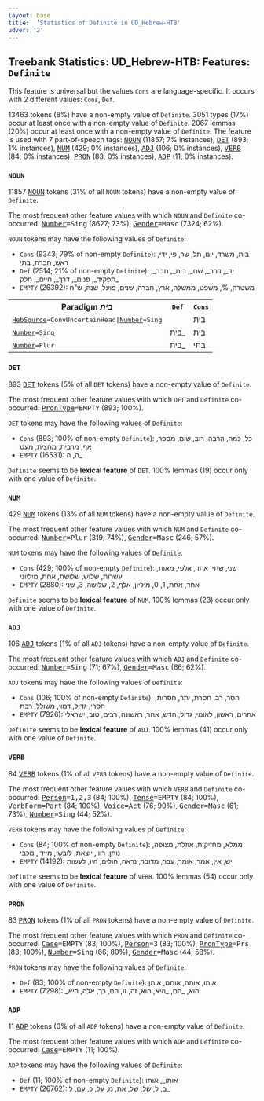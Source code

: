 ```yaml
---
layout: base
title:  'Statistics of Definite in UD_Hebrew-HTB'
udver: '2'
---
```


## Treebank Statistics: UD_Hebrew-HTB: Features: `Definite`

This feature is universal but the values `Cons` are language-specific.
It occurs with 2 different values: `Cons`, `Def`.

13463 tokens (8%) have a non-empty value of `Definite`.
3051 types (17%) occur at least once with a non-empty value of `Definite`.
2067 lemmas (20%) occur at least once with a non-empty value of `Definite`.
The feature is used with 7 part-of-speech tags: <tt><a href="he_htb-pos-NOUN.html">NOUN</a></tt> (11857; 7% instances), <tt><a href="he_htb-pos-DET.html">DET</a></tt> (893; 1% instances), <tt><a href="he_htb-pos-NUM.html">NUM</a></tt> (429; 0% instances), <tt><a href="he_htb-pos-ADJ.html">ADJ</a></tt> (106; 0% instances), <tt><a href="he_htb-pos-VERB.html">VERB</a></tt> (84; 0% instances), <tt><a href="he_htb-pos-PRON.html">PRON</a></tt> (83; 0% instances), <tt><a href="he_htb-pos-ADP.html">ADP</a></tt> (11; 0% instances).

### `NOUN`

11857 <tt><a href="he_htb-pos-NOUN.html">NOUN</a></tt> tokens (31% of all `NOUN` tokens) have a non-empty value of `Definite`.

The most frequent other feature values with which `NOUN` and `Definite` co-occurred: <tt><a href="he_htb-feat-Number.html">Number</a></tt><tt>=Sing</tt> (8627; 73%), <tt><a href="he_htb-feat-Gender.html">Gender</a></tt><tt>=Masc</tt> (7324; 62%).

`NOUN` tokens may have the following values of `Definite`:

* `Cons` (9343; 79% of non-empty `Definite`): בית, משרד, יום, תל, שר, פי, ידי, ראש, חברת, בתי
* `Def` (2514; 21% of non-empty `Definite`): יד_, דבר_, שם_, בית_, חבר_, תפקיד_, פנים_, דרך_, חיים_, חלק_
* `EMPTY` (26392): משטרה, %, משפט, ממשלה, ארץ, חברה, שנים, פועל, שנה, ש"ח

<table>
  <tr><th>Paradigm <i>בית</i></th><th><tt>Def</tt></th><th><tt>Cons</tt></th></tr>
  <tr><td><tt><tt><a href="he_htb-feat-HebSource.html">HebSource</a></tt><tt>=ConvUncertainHead</tt>|<tt><a href="he_htb-feat-Number.html">Number</a></tt><tt>=Sing</tt></tt></td><td></td><td>בית</td></tr>
  <tr><td><tt><tt><a href="he_htb-feat-Number.html">Number</a></tt><tt>=Sing</tt></tt></td><td>בית_</td><td>בית</td></tr>
  <tr><td><tt><tt><a href="he_htb-feat-Number.html">Number</a></tt><tt>=Plur</tt></tt></td><td>בית_</td><td>בתי</td></tr>
</table>

### `DET`

893 <tt><a href="he_htb-pos-DET.html">DET</a></tt> tokens (5% of all `DET` tokens) have a non-empty value of `Definite`.

The most frequent other feature values with which `DET` and `Definite` co-occurred: <tt><a href="he_htb-feat-PronType.html">PronType</a></tt><tt>=EMPTY</tt> (893; 100%).

`DET` tokens may have the following values of `Definite`:

* `Cons` (893; 100% of non-empty `Definite`): כל, כמה, הרבה, רוב, שום, מספר, אף, מרבית, מחצית, מעט
* `EMPTY` (16531): ה, ה_

`Definite` seems to be **lexical feature** of `DET`. 100% lemmas (19) occur only with one value of `Definite`.

### `NUM`

429 <tt><a href="he_htb-pos-NUM.html">NUM</a></tt> tokens (13% of all `NUM` tokens) have a non-empty value of `Definite`.

The most frequent other feature values with which `NUM` and `Definite` co-occurred: <tt><a href="he_htb-feat-Number.html">Number</a></tt><tt>=Plur</tt> (319; 74%), <tt><a href="he_htb-feat-Gender.html">Gender</a></tt><tt>=Masc</tt> (246; 57%).

`NUM` tokens may have the following values of `Definite`:

* `Cons` (429; 100% of non-empty `Definite`): שני, שתי, אחד, אלפי, מאות, עשרות, שלוש, שלושת, אחת, מיליוני
* `EMPTY` (2880): אחד, אחת, 1, 0, מיליון, אלף, 2, שלושה, 3, שני

`Definite` seems to be **lexical feature** of `NUM`. 100% lemmas (23) occur only with one value of `Definite`.

### `ADJ`

106 <tt><a href="he_htb-pos-ADJ.html">ADJ</a></tt> tokens (1% of all `ADJ` tokens) have a non-empty value of `Definite`.

The most frequent other feature values with which `ADJ` and `Definite` co-occurred: <tt><a href="he_htb-feat-Number.html">Number</a></tt><tt>=Sing</tt> (71; 67%), <tt><a href="he_htb-feat-Gender.html">Gender</a></tt><tt>=Masc</tt> (66; 62%).

`ADJ` tokens may have the following values of `Definite`:

* `Cons` (106; 100% of non-empty `Definite`): חסר, רב, חסרת, יתר, חסרות, חסרי, גדול, דמוי, משולל, רבת
* `EMPTY` (7926): אחרים, ראשון, לאומי, גדול, חדש, אחר, ראשונה, רבים, טוב, ישראלי

`Definite` seems to be **lexical feature** of `ADJ`. 100% lemmas (41) occur only with one value of `Definite`.

### `VERB`

84 <tt><a href="he_htb-pos-VERB.html">VERB</a></tt> tokens (1% of all `VERB` tokens) have a non-empty value of `Definite`.

The most frequent other feature values with which `VERB` and `Definite` co-occurred: <tt><a href="he_htb-feat-Person.html">Person</a></tt><tt>=1,2,3</tt> (84; 100%), <tt><a href="he_htb-feat-Tense.html">Tense</a></tt><tt>=EMPTY</tt> (84; 100%), <tt><a href="he_htb-feat-VerbForm.html">VerbForm</a></tt><tt>=Part</tt> (84; 100%), <tt><a href="he_htb-feat-Voice.html">Voice</a></tt><tt>=Act</tt> (76; 90%), <tt><a href="he_htb-feat-Gender.html">Gender</a></tt><tt>=Masc</tt> (61; 73%), <tt><a href="he_htb-feat-Number.html">Number</a></tt><tt>=Sing</tt> (44; 52%).

`VERB` tokens may have the following values of `Definite`:

* `Cons` (84; 100% of non-empty `Definite`): ממלא, מחזיקות, אוזלת, מצופה, נותן, רווי, יוצאת, לובשי, מיידי, מכבי
* `EMPTY` (14192): יש, אין, אמר, אומר, עבר, מדובר, נראה, חולים, היו, לעשות

`Definite` seems to be **lexical feature** of `VERB`. 100% lemmas (54) occur only with one value of `Definite`.

### `PRON`

83 <tt><a href="he_htb-pos-PRON.html">PRON</a></tt> tokens (1% of all `PRON` tokens) have a non-empty value of `Definite`.

The most frequent other feature values with which `PRON` and `Definite` co-occurred: <tt><a href="he_htb-feat-Case.html">Case</a></tt><tt>=EMPTY</tt> (83; 100%), <tt><a href="he_htb-feat-Person.html">Person</a></tt><tt>=3</tt> (83; 100%), <tt><a href="he_htb-feat-PronType.html">PronType</a></tt><tt>=Prs</tt> (83; 100%), <tt><a href="he_htb-feat-Number.html">Number</a></tt><tt>=Sing</tt> (66; 80%), <tt><a href="he_htb-feat-Gender.html">Gender</a></tt><tt>=Masc</tt> (44; 53%).

`PRON` tokens may have the following values of `Definite`:

* `Def` (83; 100% of non-empty `Definite`): אותו, אותה, אותם, אותן
* `EMPTY` (7298): _הוא, _הם, _היא, הוא, זה, זו, הם, כך, אלה, היא

### `ADP`

11 <tt><a href="he_htb-pos-ADP.html">ADP</a></tt> tokens (0% of all `ADP` tokens) have a non-empty value of `Definite`.

The most frequent other feature values with which `ADP` and `Definite` co-occurred: <tt><a href="he_htb-feat-Case.html">Case</a></tt><tt>=EMPTY</tt> (11; 100%).

`ADP` tokens may have the following values of `Definite`:

* `Def` (11; 100% of non-empty `Definite`): אותו_, אותו
* `EMPTY` (26762): ב, ל, _של_, של, את, מ, על, כ, עם, ל_

